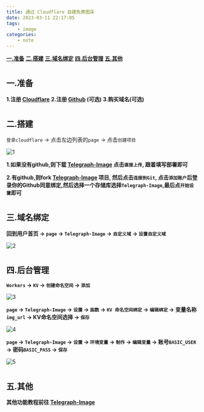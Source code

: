 ```yaml
---
title: 通过 Cloudflare 自建免费图床
date: 2023-03-11 22:17:05
tags:
    - image
categories: 
    - note
---
```


[__一.准备__](#pre)
[__二.搭建__](#build)
[__三.域名绑定__](#domain)
[__四.后台管理__](#manage)
[__五.其他__](#other)

# <h2 id="pre">一.准备</h2>

__1.注册 [Cloudflare](https://www.cloudflare.com/zh-cn/)__
__2.注册 [Github](https://github.com/) (可选)__
__3.购买域名(可选)__

# <h2 id="build">二.搭建</h2>

`登录cloudflare` -> 点击左边列表的`page` -> 点击`创建项目`

![1](img-hosting-1.png)

__1.如果没有github,则下载 [Telegraph-Image](https://github.com/cf-pages/Telegraph-Image/archive/refs/heads/main.zip) 点击`直接上传`, 跟着填写部署即可__

__2.有github,则fork [Telegraph-Image](https://github.com/cf-pages/Telegraph-Image) 项目, 然后点击`连接到Git`, 点击`添加账户`后登录你的Github同意绑定,然后选择一个存储库选择`Telegraph-Image`,最后点`开始设置`即可__

# <h2 id="domain">三.域名绑定</h2>

__回到用户首页 -> `page` -> `Telegraph-Image` -> `自定义域` -> `设置自定义域`__

![2](img-hosting-2.png)

# <h2 id="manage">四.后台管理</h2>

__`Workers` -> `KV` -> `创建命名空间` -> `添加`__

![3](img-hosting-3.png)

__`page` -> `Telegraph-Image` -> `设置` -> `函数` -> `KV 命名空间绑定` -> `编辑绑定` -> 变量名称`img_url` -> KV命名空间选择 -> `保存`__

![4](img-hosting-4.png)

__`page` -> `Telegraph-Image` -> `设置` -> `环境变量` -> `制作` -> `编辑变量` -> 账号`BASIC_USER` -> 密码`BASIC_PASS` -> `保存`__

![5](img-hosting-5.png)

# <h2 id="other">五.其他</h2>

__其他功能教程前往 [Telegraph-Image](https://github.com/cf-pages/Telegraph-Image/blob/main/README.md)__
